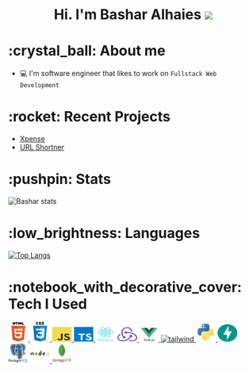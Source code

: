 <h1 align="center">Hi. I'm Bashar Alhaies
  <img src="https://media.giphy.com/media/hvRJCLFzcasrR4ia7z/giphy.gif" width="35">
</h1>

<div> 
  <h1>:crystal_ball: About me</h1>

- :computer: I'm software engineer that likes to work on `Fullstack Web Development`

</div>

<div>
  <h1>:rocket: Recent Projects</h1>
  
  - [Xpense](!https://github.com/Bashar-Alhaies/xpense)
  - [URL Shortner](!https://github.com/Bashar-Alhaies/url-shortner)
  <!-- - [Cyberpunk Image Downloader]() -->
</div>

<div>
<h1>:pushpin: Stats</h1>

![Bashar stats](https://github-readme-stats.vercel.app/api?username=bashar-alhaies&theme=midnight-purple&show_icons=true)

</div>

<div>
<h1>:low_brightness: Languages</h1>

[![Top Langs](https://github-readme-stats.vercel.app/api/top-langs/?username=bashar-alhaies&theme=midnight-purple)](https://github.com/bashar-alhaies/github-readme-stats)

</div>

<div>

<h1>:notebook_with_decorative_cover: Tech I Used</h1>
<p>
  <a href="https://developer.mozilla.org/en-US/docs/Web/HTML" target="_blank" rel="noreferrer"><img src="https://raw.githubusercontent.com/devicons/devicon/master/icons/html5/html5-original-wordmark.svg" alt="html5" width="40" height="40"/> 
  </a>
  <a href="https://developer.mozilla.org/en-US/docs/Web/CSS" target="_blank" rel="noreferrer"><img src="https://raw.githubusercontent.com/devicons/devicon/master/icons/css3/css3-original-wordmark.svg" alt="css3" width="40" height="40"/> 
  </a>
  <a href="https://developer.mozilla.org/en-US/docs/Web/JavaScript" target="_blank" rel="noreferrer"><img src="https://raw.githubusercontent.com/devicons/devicon/master/icons/javascript/javascript-original.svg" alt="javascript" width="40" height="30"/> 
  </a>
  <a href="https://www.typescriptlang.org/" target="_blank" rel="noreferrer"> <img src="https://raw.githubusercontent.com/devicons/devicon/master/icons/typescript/typescript-original.svg" alt="typescript" width="40" height="30"/> </a>
  <a href="https://reactjs.org/" target="_blank" rel="noreferrer"> <img src="https://raw.githubusercontent.com/devicons/devicon/master/icons/react/react-original-wordmark.svg" alt="react" width="40" height="30"/></a>
  <a href="https://redux.js.org" target="_blank" rel="noreferrer"> <img src="https://raw.githubusercontent.com/devicons/devicon/master/icons/redux/redux-original.svg" alt="redux" width="40" height="30"/> </a>
  <a href="https://vuejs.org/" target="_blank" rel="noreferrer"> <img src="https://raw.githubusercontent.com/devicons/devicon/master/icons/vuejs/vuejs-original-wordmark.svg" alt="vuejs" width="40" height="28"/> </a>
  <a href="https://tailwindcss.com/" target="_blank" rel="noreferrer"> <img src="https://www.vectorlogo.zone/logos/tailwindcss/tailwindcss-icon.svg" alt="tailwind" width="40" height="30"/> </a>
  <a href="https://www.python.org" target="_blank" rel="noreferrer"> <img src="https://raw.githubusercontent.com/devicons/devicon/master/icons/python/python-original.svg" alt="python" width="40" height="40"/> </a>
  <a href="https://fastapi.tiangolo.com/" target="_blank" rel="noreferrer"> <img src="https://raw.githubusercontent.com/devicons/devicon/master/icons/fastapi/fastapi-plain.svg" alt="fastapi" width="40" height="35"/> </a>
  <a href="https://www.postgresql.org" target="_blank" rel="noreferrer"><img src="https://raw.githubusercontent.com/devicons/devicon/master/icons/postgresql/postgresql-original-wordmark.svg" alt="postgresql" width="40" height="40"/></a>
  <a href="https://nodejs.org" target="_blank" rel="noreferrer"> <img src="https://raw.githubusercontent.com/devicons/devicon/master/icons/nodejs/nodejs-original-wordmark.svg" alt="nodejs" width="40" height="40"/> </a>
  <a href="https://www.mongodb.com/" target="_blank" rel="noreferrer"> <img src="https://raw.githubusercontent.com/devicons/devicon/master/icons/mongodb/mongodb-original-wordmark.svg" alt="mongodb" width="40" height="40"/> </a>
</p>
</div>
